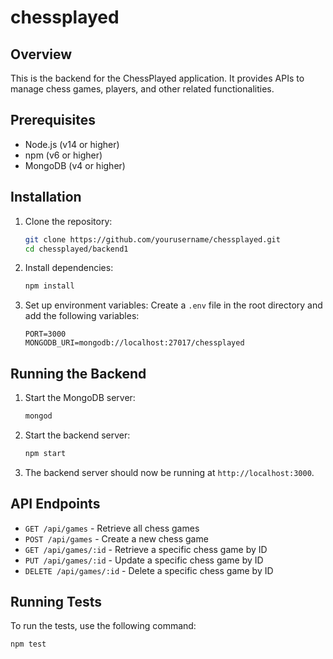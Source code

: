 # chessplayed

## Overview

This is the backend for the ChessPlayed application. It provides APIs to manage chess games, players, and other related functionalities.

## Prerequisites

- Node.js (v14 or higher)
- npm (v6 or higher)
- MongoDB (v4 or higher)

## Installation

1. Clone the repository:
    ```sh
    git clone https://github.com/yourusername/chessplayed.git
    cd chessplayed/backend1
    ```

2. Install dependencies:
    ```sh
    npm install
    ```

3. Set up environment variables:
    Create a `.env` file in the root directory and add the following variables:
    ```env
    PORT=3000
    MONGODB_URI=mongodb://localhost:27017/chessplayed
    ```

## Running the Backend

1. Start the MongoDB server:
    ```sh
    mongod
    ```

2. Start the backend server:
    ```sh
    npm start
    ```

3. The backend server should now be running at `http://localhost:3000`.

## API Endpoints

- `GET /api/games` - Retrieve all chess games
- `POST /api/games` - Create a new chess game
- `GET /api/games/:id` - Retrieve a specific chess game by ID
- `PUT /api/games/:id` - Update a specific chess game by ID
- `DELETE /api/games/:id` - Delete a specific chess game by ID

## Running Tests

To run the tests, use the following command:
```sh
npm test